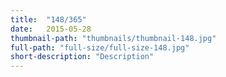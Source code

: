 ```yaml
---
title:  "148/365"
date:   2015-05-28
thumbnail-path: "thumbnails/thumbnail-148.jpg"
full-path: "full-size/full-size-148.jpg"
short-description: "Description"
---
```

